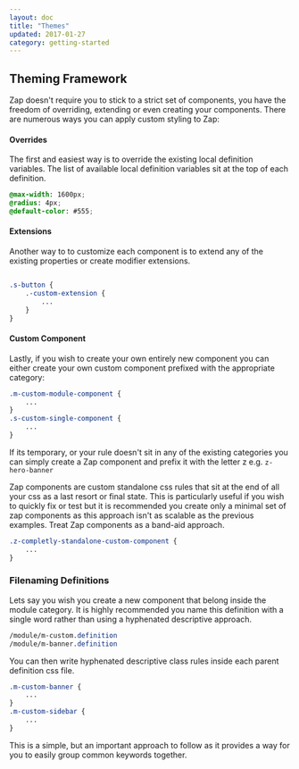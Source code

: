 ```yaml
---
layout: doc
title: "Themes"
updated: 2017-01-27
category: getting-started
---
```


## Theming Framework

Zap doesn't require you to stick to a strict set of components, you have the freedom of overriding, extending or even creating your components. There are numerous ways you can apply custom styling to Zap:

#### Overrides

The first and easiest way is to override the existing local definition variables. The list of available local definition variables sit at the top of each definition.

```css
@max-width: 1600px;
@radius: 4px;
@default-color: #555;
```

#### Extensions

Another way to to customize each component is to extend any of the existing properties or create modifier extensions.

```css

.s-button {
	.-custom-extension {
		...
	}
}

```

#### Custom Component

Lastly, if you wish to create your own entirely new component you can either create your own custom component prefixed with the appropriate category:

```css
.m-custom-module-component {
	...
}
.s-custom-single-component {
	...
}
```

If its temporary, or your rule doesn't sit in any of the existing categories you can simply create a Zap component and prefix it with the letter z e.g. `z-hero-banner`

Zap components are custom standalone css rules that sit at the end of all your css as a last resort or final state. This is particularly useful if you wish to quickly fix or test but it is recommended you create only a minimal set of zap components as this approach isn't as scalable as the previous examples. Treat Zap components as a band-aid approach.

```css
.z-completly-standalone-custom-component {
	...
}
```

### Filenaming Definitions

Lets say you wish you create a new component that belong inside the module category. It is highly recommended you name this definition with a single word rather than using a hyphenated descriptive approach.

```css
/module/m-custom.definition
/module/m-banner.definition
```

You can then write hyphenated descriptive class rules inside each parent definition css file.

```css
.m-custom-banner {
	...
}
.m-custom-sidebar {
	...
}
``` 

This is a simple, but an important approach to follow as it provides a way for you to easily group common keywords together.
